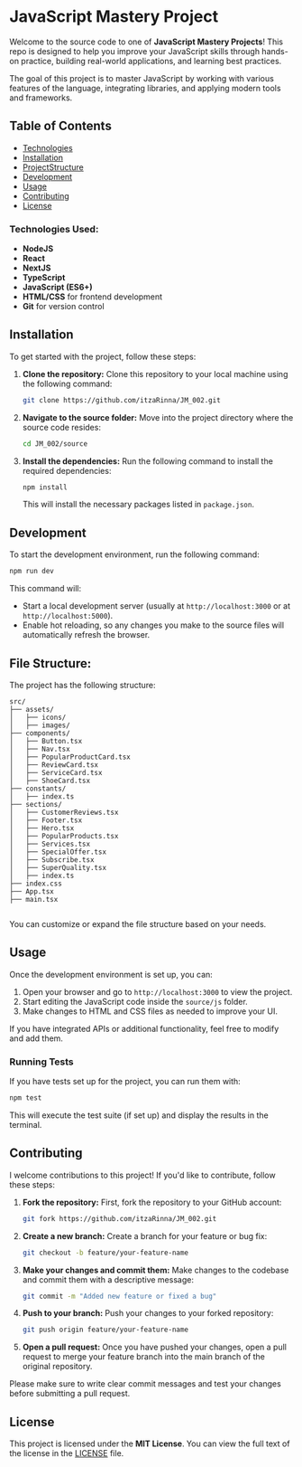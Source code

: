 # JavaScript Mastery Project

Welcome to the source code to one of **JavaScript Mastery Projects**! This repo is designed to help you improve your JavaScript skills through hands-on practice, building real-world applications, and learning best practices.

The goal of this project is to master JavaScript by working with various features of the language, integrating libraries, and applying modern tools and frameworks.

## Table of Contents

- [Technologies](#technologies_used)
- [Installation](#installation)
- [ProjectStructure](#file-structure)
- [Development](#development)
- [Usage](#usage)
- [Contributing](#contributing)
- [License](#license)


### Technologies Used:

- **NodeJS**
- **React**
- **NextJS**
- **TypeScript**
- **JavaScript (ES6+)**
- **HTML/CSS** for frontend development
- **Git** for version control

## Installation

To get started with the project, follow these steps:

1. **Clone the repository:**
   Clone this repository to your local machine using the following command:
   ```bash
   git clone https://github.com/itzaRinna/JM_002.git
   ```

2. **Navigate to the source folder:**
   Move into the project directory where the source code resides:
   ```bash
   cd JM_002/source
   ```

3. **Install the dependencies:**
   Run the following command to install the required dependencies:
   ```bash
   npm install
   ```
   This will install the necessary packages listed in `package.json`.

## Development

To start the development environment, run the following command:
```bash
npm run dev
```

This command will:

- Start a local development server (usually at `http://localhost:3000` or at `http://localhost:5000`).
- Enable hot reloading, so any changes you make to the source files will automatically refresh the browser.

## File Structure:
The project has the following structure:

```
src/
├── assets/
│   ├── icons/
│   ├── images/
├── components/
│   ├── Button.tsx
│   ├── Nav.tsx
│   ├── PopularProductCard.tsx
│   ├── ReviewCard.tsx
│   ├── ServiceCard.tsx
│   ├── ShoeCard.tsx
├── constants/
│   ├── index.ts
├── sections/
│   ├── CustomerReviews.tsx
│   ├── Footer.tsx
│   ├── Hero.tsx
│   ├── PopularProducts.tsx
│   ├── Services.tsx
│   ├── SpecialOffer.tsx
│   ├── Subscribe.tsx
│   ├── SuperQuality.tsx
│   ├── index.ts
├── index.css
├── App.tsx
├── main.tsx
               
```

You can customize or expand the file structure based on your needs.

## Usage

Once the development environment is set up, you can:

1. Open your browser and go to `http://localhost:3000` to view the project.
2. Start editing the JavaScript code inside the `source/js` folder.
3. Make changes to HTML and CSS files as needed to improve your UI.

If you have integrated APIs or additional functionality, feel free to modify and add them.

### Running Tests

If you have tests set up for the project, you can run them with:

```bash
npm test
```

This will execute the test suite (if set up) and display the results in the terminal.

## Contributing

I welcome contributions to this project! If you'd like to contribute, follow these steps:

1. **Fork the repository:**
   First, fork the repository to your GitHub account:
   ```bash
   git fork https://github.com/itzaRinna/JM_002.git
   ```

2. **Create a new branch:**
   Create a branch for your feature or bug fix:
   ```bash
   git checkout -b feature/your-feature-name
   ```

3. **Make your changes and commit them:**
   Make changes to the codebase and commit them with a descriptive message:
   ```bash
   git commit -m "Added new feature or fixed a bug"
   ```

4. **Push to your branch:**
   Push your changes to your forked repository:
   ```bash
   git push origin feature/your-feature-name
   ```

5. **Open a pull request:**
   Once you have pushed your changes, open a pull request to merge your feature branch into the main branch of the original repository.

Please make sure to write clear commit messages and test your changes before submitting a pull request.

## License

This project is licensed under the **MIT License**. You can view the full text of the license in the [LICENSE](LICENSE) file.
